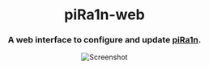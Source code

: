 <h1 align="center">piRa1n-web</h1>
<h3 align="center">A web interface to configure and update <a href=https://github.com/raspberryenvoie/piRa1n>piRa1n</a>.</h3>
<p align="center"><img src="https://raw.githubusercontent.com/raspberryenvoie/piRa1n-web/master/Screenshot.png" alt="Screenshot"></p>

